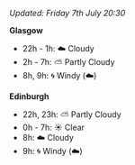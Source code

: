 *Updated: Friday 7th July 20:30*

**Glasgow**

* 22h - 1h: :cloud: Cloudy
* 2h - 7h: :partly_sunny: Partly Cloudy
* 8h, 9h: :cyclone: Windy (:cloud:)

**Edinburgh**

* 22h, 23h: :partly_sunny: Partly Cloudy
* 0h - 7h: :sunny: Clear
* 8h: :cloud: Cloudy
* 9h: :cyclone: Windy (:cloud:)
